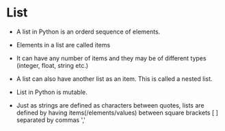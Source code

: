   # List

* A list in Python is an orderd sequence of elements. 
  
* Elements in a list are called items
  
* It can have any number of items and they may be of different types (integer, float, string etc.)
  
* A list can also have another list as an item. This is called a nested list.
  
* List in Python is mutable. 
  
* Just as strings are defined as characters between quotes, lists are defined by having items(/elements/values) between square brackets [ ] separated by commas ','